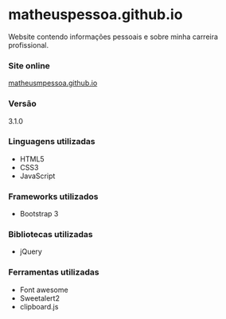 # matheuspessoa.github.io
Website contendo informações pessoais e sobre minha carreira profissional.

### Site online 
[matheusmpessoa.github.io](http://matheusmpessoa.github.io/#/)

### Versão
3.1.0

### Linguagens utilizadas
* HTML5
* CSS3
* JavaScript

### Frameworks utilizados
* Bootstrap 3

### Bibliotecas utilizadas
* jQuery

### Ferramentas utilizadas
* Font awesome
* Sweetalert2
* clipboard.js